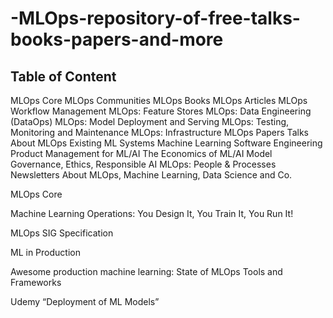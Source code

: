 # -MLOps-repository-of-free-talks-books-papers-and-more

## Table of Content

MLOps Core	MLOps Communities
MLOps Books	MLOps Articles
MLOps Workflow Management	MLOps: Feature Stores
MLOps: Data Engineering (DataOps)	MLOps: Model Deployment and Serving
MLOps: Testing, Monitoring and Maintenance	MLOps: Infrastructure
MLOps Papers	Talks About MLOps
Existing ML Systems	Machine Learning
Software Engineering	Product Management for ML/AI
The Economics of ML/AI	Model Governance, Ethics, Responsible AI
MLOps: People & Processes	Newsletters About MLOps, Machine Learning, Data Science and Co.


MLOps Core

Machine Learning Operations: You Design It, You Train It, You Run It!

MLOps SIG Specification

ML in Production


Awesome production machine learning: State of MLOps Tools and Frameworks

Udemy “Deployment of ML Models”

